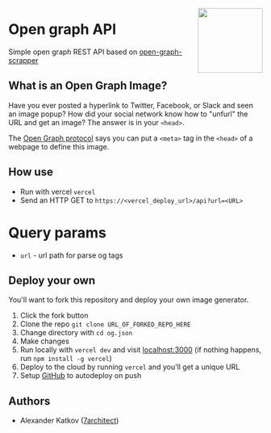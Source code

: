 <a href="https://vercel.com/new/project?template=7architect/og.json"><img width="128" src="https://vercel.com/button" align="right"></a>

# Open graph API

Simple open graph REST API based on [open-graph-scrapper](https://github.com/jshemas/openGraphScraper#readme)


## What is an Open Graph Image?

Have you ever posted a hyperlink to Twitter, Facebook, or Slack and seen an image popup?
How did your social network know how to "unfurl" the URL and get an image?
The answer is in your `<head>`.

The [Open Graph protocol](http://ogp.me) says you can put a `<meta>` tag in the `<head>` of a webpage to define this image.

## How use

- Run with vercel `vercel`
- Send an HTTP GET to `https://<vercel_deploy_url>/api?url=<URL>`

# Query params

- `url` - url path for parse og tags

## Deploy your own

You'll want to fork this repository and deploy your own image generator.

1. Click the fork button
2. Clone the repo `git clone URL_OF_FORKED_REPO_HERE`
3. Change directory with `cd og.json`
4. Make changes
6. Run locally with `vercel dev` and visit [localhost:3000](http://localhost:3000)  (if nothing happens, run `npm install -g vercel`)
7. Deploy to the cloud by running `vercel` and you'll get a unique URL
8. Setup [GitHub](https://vercel.com/github) to autodeploy on push

## Authors

- Alexander Katkov ([7architect](https://7architect.dev))
